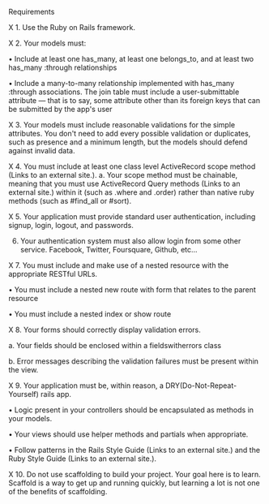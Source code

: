 Requirements

X 1. Use the Ruby on Rails framework.

X 2. Your models must:

• Include at least one has_many, at least one belongs_to, and at least two has_many :through relationships

• Include a many-to-many relationship implemented with has_many :through associations. The join table must include a user-submittable attribute — that is to say, some attribute other than its foreign keys that can be submitted by the app's user

X 3. Your models must include reasonable validations for the simple attributes. You don't need to add every possible validation or duplicates, such as presence and a minimum length, but the models should defend against invalid data.

X 4. You must include at least one class level ActiveRecord scope method (Links to an external site.). a. Your scope method must be chainable, meaning that you must use ActiveRecord Query methods (Links to an external site.) within it (such as .where and .order) rather than native ruby methods (such as #find_all or #sort).

X 5. Your application must provide standard user authentication, including signup, login, logout, and passwords.

6. Your authentication system must also allow login from some other service. Facebook, Twitter, Foursquare, Github, etc...

X 7. You must include and make use of a nested resource with the appropriate RESTful URLs.

• You must include a nested new route with form that relates to the parent resource

• You must include a nested index or show route

X 8. Your forms should correctly display validation errors.

a. Your fields should be enclosed within a fieldswitherrors class

b. Error messages describing the validation failures must be present within the view.

X 9. Your application must be, within reason, a DRY(Do-Not-Repeat-Yourself) rails app.

• Logic present in your controllers should be encapsulated as methods in your models.

• Your views should use helper methods and partials when appropriate.

• Follow patterns in the Rails Style Guide (Links to an external site.) and the Ruby Style Guide (Links to an external site.).

X 10. Do not use scaffolding to build your project. Your goal here is to learn. Scaffold is a way to get up and running quickly, but learning a lot is not one of the benefits of scaffolding.